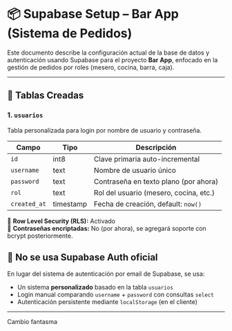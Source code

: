# 📦 Supabase Setup – Bar App (Sistema de Pedidos)

Este documento describe la configuración actual de la base de datos y autenticación usando Supabase para el proyecto **Bar App**, enfocado en la gestión de pedidos por roles (mesero, cocina, barra, caja).

---

## 🧱 Tablas Creadas

### 1. `usuarios`

Tabla personalizada para login por nombre de usuario y contraseña.

| Campo       | Tipo       | Descripción                              |
|-------------|------------|------------------------------------------|
| `id`        | int8       | Clave primaria auto-incremental          |
| `username`  | text       | Nombre de usuario único                  |
| `password`  | text       | Contraseña en texto plano (por ahora)    |
| `rol`       | text       | Rol del usuario (mesero, cocina, etc.)   |
| `created_at`| timestamp  | Fecha de creación, default: `now()`      |

🔐 **Row Level Security (RLS):** Activado  
🔁 **Contraseñas encriptadas:** No (por ahora), se agregará soporte con bcrypt posteriormente.


## 🚫 No se usa Supabase Auth oficial

En lugar del sistema de autenticación por email de Supabase, se usa:
- Un sistema **personalizado** basado en la tabla `usuarios`
- Login manual comparando `username` + `password` con consultas `select`
- Autenticación persistente mediante `localStorage` (en el cliente)

---
Cambio fantasma 